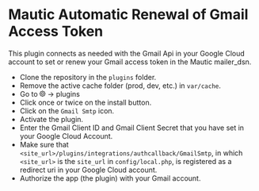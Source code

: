 # Mautic Automatic Renewal of Gmail Access Token

This plugin connects as needed with the Gmail Api in your Google Cloud account to set or renew your Gmail access token in the Mautic mailer_dsn.

* Clone the repository in the `plugins` folder.
* Remove the active cache folder (prod, dev, etc.) in `var/cache`.
* Go to <img src="Assets/images/settings.png" width="12" height="12"> -> plugins
* Click once or twice on the install button.
* Click on the `Gmail Smtp` icon.
* Activate the plugin.
* Enter the Gmail Client ID and Gmail Client Secret that you have set in your Google Cloud Account.
* Make sure that `<site_url>/plugins/integrations/authcallback/GmailSmtp`, in which `<site_url>` is the `site_url` in `config/local.php`, is registered as a redirect uri in your Google Cloud account.
* Authorize the app (the plugin) with your Gmail account.
